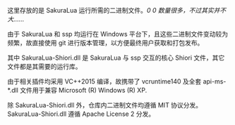 这里存放的是 SakuraLua 运行所需的二进制文件。*0 0 数量很多，不过其实并不大……*

由于 SakuraLua 和 ssp 均运行在 Windows 平台下，且这些二进制文件变动较为频繁，故直接使用 git 进行版本管理，以方便最终用户获取和打包发布。

其中 SakuraLua-Shiori.dll 是 SakuraLua 与 ssp 交互的核心 Shiori 文件，其它文件都是其需要的运行库。

由于相关插件均采用 VC++2015 编译，故携带了 vcruntime140 及全套 api-ms-*.dll 文件用于兼容 Microsoft (R) Windows (R) XP.

除 SakuraLua-Shiori.dll 外，仓库内二进制文件均遵循 MIT 协议分发。SakuraLua-Shiori.dll 遵循 Apache License 2 分发。